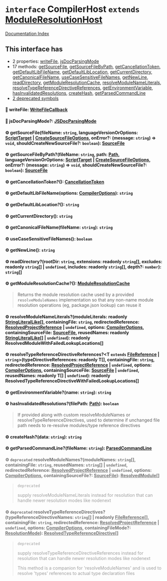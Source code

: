# `interface` CompilerHost `extends` [ModuleResolutionHost](../interface.ModuleResolutionHost/README.md)

[Documentation Index](../README.md)

## This interface has

- 2 properties:
[writeFile](#-writefile-writefilecallback),
[jsDocParsingMode](#-jsdocparsingmode-jsdocparsingmode)
- 17 methods:
[getSourceFile](#-getsourcefilefilename-string-languageversionoroptions-scripttarget--createsourcefileoptions-onerror-message-string--void-shouldcreatenewsourcefile-boolean-sourcefile),
[getSourceFileByPath](#-getsourcefilebypathfilename-string-path-path-languageversionoroptions-scripttarget--createsourcefileoptions-onerror-message-string--void-shouldcreatenewsourcefile-boolean-sourcefile),
[getCancellationToken](#-getcancellationtoken-cancellationtoken),
[getDefaultLibFileName](#-getdefaultlibfilenameoptions-compileroptions-string),
[getDefaultLibLocation](#-getdefaultliblocation-string),
[getCurrentDirectory](#-getcurrentdirectory-string),
[getCanonicalFileName](#-getcanonicalfilenamefilename-string-string),
[useCaseSensitiveFileNames](#-usecasesensitivefilenames-boolean),
[getNewLine](#-getnewline-string),
[readDirectory](#-readdirectoryrootdir-string-extensions-readonly-string-excludes-readonly-string--undefined-includes-readonly-string-depth-number-string),
[getModuleResolutionCache](#-getmoduleresolutioncache-moduleresolutioncache),
[resolveModuleNameLiterals](#-resolvemodulenameliteralsmoduleliterals-readonly-stringliterallike-containingfile-string-redirectedreference-resolvedprojectreference--undefined-options-compileroptions-containingsourcefile-sourcefile-reusednames-readonly-stringliterallike--undefined-readonly-resolvedmodulewithfailedlookuplocations),
[resolveTypeReferenceDirectiveReferences](#-resolvetypereferencedirectivereferencest-extends-filereference--stringtypedirectivereferences-readonly-t-containingfile-string-redirectedreference-resolvedprojectreference--undefined-options-compileroptions-containingsourcefile-sourcefile--undefined-reusednames-readonly-t--undefined-readonly-resolvedtypereferencedirectivewithfailedlookuplocations),
[getEnvironmentVariable](#-getenvironmentvariablename-string-string),
[hasInvalidatedResolutions](#-hasinvalidatedresolutionsfilepath-path-boolean),
[createHash](#-createhashdata-string-string),
[getParsedCommandLine](#-getparsedcommandlinefilename-string-parsedcommandline)
- [2 deprecated symbols](#-deprecated-resolvemodulenamesmodulenames-string-containingfile-string-reusednames-string--undefined-redirectedreference-resolvedprojectreference--undefined-options-compileroptions-containingsourcefile-sourcefile-resolvedmodule)


#### 📄 writeFile: [WriteFileCallback](../type.WriteFileCallback/README.md)



#### 📄 jsDocParsingMode?: [JSDocParsingMode](../enum.JSDocParsingMode/README.md)



#### ⚙ getSourceFile(fileName: `string`, languageVersionOrOptions: [ScriptTarget](../enum.ScriptTarget/README.md) | [CreateSourceFileOptions](../interface.CreateSourceFileOptions/README.md), onError?: (message: `string`) => `void`, shouldCreateNewSourceFile?: `boolean`): [SourceFile](../interface.SourceFile/README.md)



#### ⚙ getSourceFileByPath?(fileName: `string`, path: [Path](../type.Path/README.md), languageVersionOrOptions: [ScriptTarget](../enum.ScriptTarget/README.md) | [CreateSourceFileOptions](../interface.CreateSourceFileOptions/README.md), onError?: (message: `string`) => `void`, shouldCreateNewSourceFile?: `boolean`): [SourceFile](../interface.SourceFile/README.md)



#### ⚙ getCancellationToken?(): [CancellationToken](../interface.CancellationToken/README.md)



#### ⚙ getDefaultLibFileName(options: [CompilerOptions](../interface.CompilerOptions/README.md)): `string`



#### ⚙ getDefaultLibLocation?(): `string`



#### ⚙ getCurrentDirectory(): `string`



#### ⚙ getCanonicalFileName(fileName: `string`): `string`



#### ⚙ useCaseSensitiveFileNames(): `boolean`



#### ⚙ getNewLine(): `string`



#### ⚙ readDirectory?(rootDir: `string`, extensions: readonly `string`\[], excludes: readonly `string`\[] | `undefined`, includes: readonly `string`\[], depth?: `number`): `string`\[]



#### ⚙ getModuleResolutionCache?(): [ModuleResolutionCache](../interface.ModuleResolutionCache/README.md)

> Returns the module resolution cache used by a provided `resolveModuleNames` implementation so that any non-name module resolution operations (eg, package.json lookup) can reuse it



#### ⚙ resolveModuleNameLiterals?(moduleLiterals: readonly [StringLiteralLike](../type.StringLiteralLike/README.md)\[], containingFile: `string`, redirectedReference: [ResolvedProjectReference](../interface.ResolvedProjectReference/README.md) | `undefined`, options: [CompilerOptions](../interface.CompilerOptions/README.md), containingSourceFile: [SourceFile](../interface.SourceFile/README.md), reusedNames: readonly [StringLiteralLike](../type.StringLiteralLike/README.md)\[] | `undefined`): readonly ResolvedModuleWithFailedLookupLocations\[]



#### ⚙ resolveTypeReferenceDirectiveReferences?\<T `extends` [FileReference](../interface.FileReference/README.md) | `string`>(typeDirectiveReferences: readonly T\[], containingFile: `string`, redirectedReference: [ResolvedProjectReference](../interface.ResolvedProjectReference/README.md) | `undefined`, options: [CompilerOptions](../interface.CompilerOptions/README.md), containingSourceFile: [SourceFile](../interface.SourceFile/README.md) | `undefined`, reusedNames: readonly T\[] | `undefined`): readonly ResolvedTypeReferenceDirectiveWithFailedLookupLocations\[]



#### ⚙ getEnvironmentVariable?(name: `string`): `string`



#### ⚙ hasInvalidatedResolutions?(filePath: [Path](../type.Path/README.md)): `boolean`

> If provided along with custom resolveModuleNames or resolveTypeReferenceDirectives, used to determine if unchanged file path needs to re-resolve modules/type reference directives



#### ⚙ createHash?(data: `string`): `string`



#### ⚙ getParsedCommandLine?(fileName: `string`): [ParsedCommandLine](../interface.ParsedCommandLine/README.md)



<div style="opacity:0.6">

#### ⚙ `deprecated` resolveModuleNames?(moduleNames: `string`\[], containingFile: `string`, reusedNames: `string`\[] | `undefined`, redirectedReference: [ResolvedProjectReference](../interface.ResolvedProjectReference/README.md) | `undefined`, options: [CompilerOptions](../interface.CompilerOptions/README.md), containingSourceFile?: [SourceFile](../interface.SourceFile/README.md)): [ResolvedModule](../interface.ResolvedModule/README.md)\[]

> `deprecated`
> 
> supply resolveModuleNameLiterals instead for resolution that can handle newer resolution modes like nodenext



#### ⚙ `deprecated` resolveTypeReferenceDirectives?(typeReferenceDirectiveNames: `string`\[] | readonly [FileReference](../interface.FileReference/README.md)\[], containingFile: `string`, redirectedReference: [ResolvedProjectReference](../interface.ResolvedProjectReference/README.md) | `undefined`, options: [CompilerOptions](../interface.CompilerOptions/README.md), containingFileMode?: [ResolutionMode](../type.ResolutionMode/README.md)): [ResolvedTypeReferenceDirective](../interface.ResolvedTypeReferenceDirective/README.md)\[]

> `deprecated`
> 
> supply resolveTypeReferenceDirectiveReferences instead for resolution that can handle newer resolution modes like nodenext
> 
> This method is a companion for 'resolveModuleNames' and is used to resolve 'types' references to actual type declaration files



</div>

